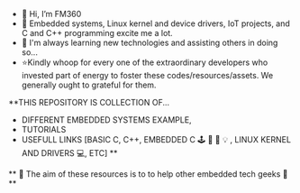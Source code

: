 - 👋 Hi, I’m FM360
- 👀 Embedded systems, Linux kernel and device drivers, IoT projects, and C and C++ programming excite me a lot.
- 🌱 I'm always learning new technologies and assisting others in doing so...
- ⭐️Kindly whoop for every one of the extraordinary developers who invested part of energy to foster these codes/resources/assets. We generally ought to grateful for them.

**THIS REPOSITORY IS COLLECTION OF... 
  - DIFFERENT EMBEDDED SYSTEMS EXAMPLE,
  - TUTORIALS
  - USEFULL LINKS [BASIC C, C++, EMBEDDED C  🕹  📡  🔋  💡 , LINUX KERNEL AND DRIVERS 💻, ETC] **

** 📡 The aim of these resources is to to help other embedded tech geeks 📡 **

<!---
Logan859/Logan859 is a ✨ special ✨ repository because its `README.md` (this file) appears on your GitHub profile.
You can click the Preview link to take a look at your changes.
--->
